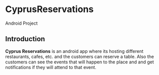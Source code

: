 # CyprusReservations
Android Project

## Introduction
__Cyprus Reservations__ is an android app where its hosting different restaurants, cafes, etc. and the customers can reserve a table.
Also the customers can see the events that will happen to the place and and get notifications if they will attend to that event.

